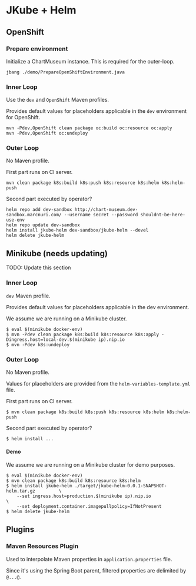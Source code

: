 JKube + Helm
============

## OpenShift

### Prepare environment

Initialize a ChartMuseum instance. This is required for the outer-loop.

```shell
jbang ./demo/PrepareOpenShiftEnvironment.java
```

### Inner Loop

Use the `dev` and `OpenShift` Maven profiles.

Provides default values for placeholders applicable in the `dev` environment for OpenShift.

```shell
mvn -Pdev,OpenShift clean package oc:build oc:resource oc:apply
mvn -Pdev,OpenShift oc:undeploy
```

### Outer Loop

No Maven profile.

First part runs on CI server.
```shell
mvn clean package k8s:build k8s:push k8s:resource k8s:helm k8s:helm-push
```
Second part executed by operator?
```shell
helm repo add dev-sandbox http://chart-museum.dev-sandbox.marcnuri.com/ --username secret --password shouldnt-be-here-use-env
helm repo update dev-sandbox
helm install jkube-helm dev-sandbox/jkube-helm --devel
helm delete jkube-helm
```

## Minikube (needs updating)

TODO: Update this section

### Inner Loop

`dev` Maven profile.

Provides default values for placeholders applicable in the dev environment.

We assume we are running on a Minikube cluster.
```shell
$ eval $(minikube docker-env)
$ mvn -Pdev clean package k8s:build k8s:resource k8s:apply -Dingress.host=local-dev.$(minikube ip).nip.io
$ mvn -Pdev k8s:undeploy
```

### Outer Loop

No Maven profile.

Values for placeholders are provided from the `helm-variables-template.yml` file.

First part runs on CI server.
```shell
$ mvn clean package k8s:build k8s:push k8s:resource k8s:helm k8s:helm-push
```
Second part executed by operator?
```shell
$ helm install ...
```

#### Demo
We assume we are running on a Minikube cluster for demo purposes.
```shell
$ eval $(minikube docker-env)
$ mvn clean package k8s:build k8s:resource k8s:helm
$ helm install jkube-helm ./target/jkube-helm-0.0.1-SNAPSHOT-helm.tar.gz         \
    --set ingress.host=production.$(minikube ip).nip.io                          \
    --set deployment.container.imagepullpolicy=IfNotPresent
$ helm delete jkube-helm
```


## Plugins

### Maven Resources Plugin

Used to interpolate Maven properties in `application.properties` file.

Since it's using the Spring Boot parent, filtered properties are delimited by `@...@`.
